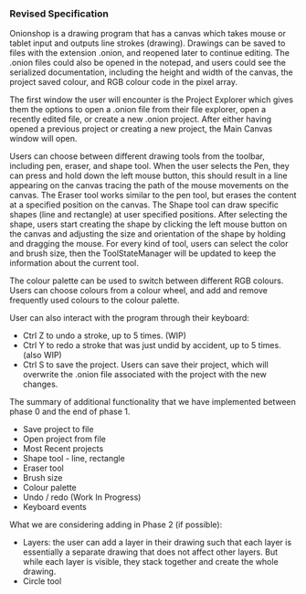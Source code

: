 ### Revised Specification

Onionshop is a drawing program that has a canvas which takes mouse or tablet input and outputs line strokes (drawing). Drawings can be saved to files with the extension .onion, and reopened later to continue editing. The .onion files could also be opened in the notepad, and users could see the serialized documentation, including the height and width of the canvas, the project saved colour, and RGB colour code in the pixel array.

The first window the user will encounter is the Project Explorer which gives them the options to open a .onion file from their file explorer, open a recently edited file, or create a new .onion project. After either having opened a previous project or creating a new project, the Main Canvas window will open.

Users can choose between different drawing tools from the toolbar, including pen, eraser, and shape tool. When the user selects the Pen, they can press and hold down the left mouse button, this should result in a line appearing on the canvas tracing the path of the mouse movements on the canvas. The Eraser tool works similar to the pen tool, but erases the content at a specified position on the canvas. The Shape tool can draw specific shapes (line and rectangle) at user specified positions. After selecting the shape, users start creating the shape by clicking the left mouse button on the canvas and adjusting the size and orientation of the shape by holding and dragging the mouse. For every kind of tool, users can select the color and brush size, then the ToolStateManager will be updated to keep the information about the current tool.

The colour palette can be used to switch between different RGB colours. Users can choose colours from a colour wheel, and add and remove frequently used colours to the colour palette.

User can also interact with the program through their keyboard:
- Ctrl Z to undo a stroke, up to 5 times.  (WIP)
- Ctrl Y to redo a stroke that was just undid by accident, up to 5 times. (also WIP)
- Ctrl S to save the project. Users can save their project, which will overwrite the .onion file associated with the project with the new changes.

The summary of  additional functionality that we have implemented between phase 0 and the end of phase 1.
- Save project to file
- Open project from file
- Most Recent projects
- Shape tool - line, rectangle
- Eraser tool
- Brush size
- Colour palette
- Undo / redo (Work In Progress)
- Keyboard events

What we are considering adding in Phase 2 (if possible):
- Layers: the user can add a layer in their drawing such that each layer is essentially a separate drawing that does not affect other layers. But while each layer is visible, they stack together and create the whole drawing.
- Circle tool
